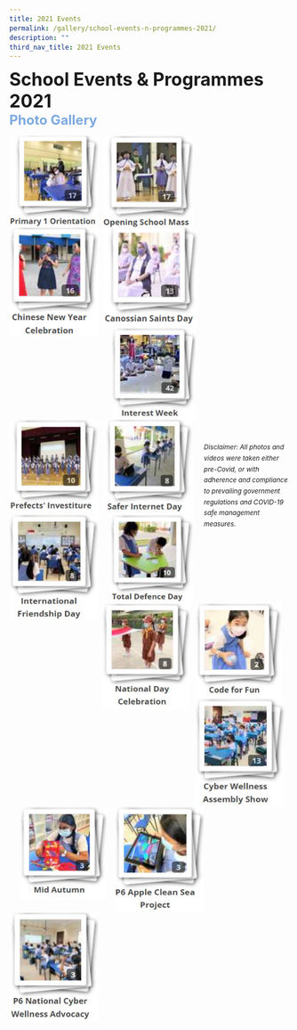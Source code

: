 ```yaml
---
title: 2021 Events
permalink: /gallery/school-events-n-programmes-2021/
description: ""
third_nav_title: 2021 Events
---
```

<font size=6><b>School Events & Programmes 2021</b></font><br>
<font size=5 color="#7daadf"><b>Photo Gallery</b></font>

<center>

<p><a href="https://www.canossacatholicpri.moe.edu.sg/gallery/2021/P1-Orientation/">
<img src="/images/Our%20Stories/2021/P1%20Orientation%202021.png" style="width:160px;height:165px;margin-right:10px;" align="left"></a></p>

	
<p><a href="https://www.canossacatholicpri.moe.edu.sg/gallery/2021/Opening-School-Mass">
<img src="/images/Gallery/Opening%20School%20Mass%202021.png" style="width:160px;height:165px;margin-right:10px;" align="left"></a></p>

	
<p><a href="https://www.canossacatholicpri.moe.edu.sg/gallery/2021/CNY-Celebration">
<img src="/images/Gallery/CNY%20Celebration%202021.png" style="width:160px;height:195px;margin-right:10px;" align="left"></a></p>

	
<p><a href="https://www.canossacatholicpri.moe.edu.sg/gallery/2021/Canossian-Saints-Day">
<img src="/images/Gallery/Canossian%20Saints%20Day.png" style="width:170px;height:180px;margin-right:10px;" align="left"></a></p>

<br><br><br><br><br><br>

<p><a href="https://www.canossacatholicpri.moe.edu.sg/gallery/2021/interest-week/">
<img src="/images/Gallery/2021/Interest%20Week%202021.jpg" style="width:150px;height:165px;margin-right:10px;margin-left:15px" align="left"></a></p>

	
<p><a href="https://www.canossacatholicpri.moe.edu.sg/gallery/2021/prefects-investiture/">
<img src="/images/Gallery/2021/Prefects'%20Investiture%202021.jpg" style="width:160px;height:167px;margin-right:10px;" align="left"></a></p>

	
<p><a href="https://www.canossacatholicpri.moe.edu.sg/gallery/2021/safer-internet-day/">
<img src="/images/Gallery/2021/Safer%20Internet%20Day%202021.jpg" style="width:160px;height:170px;margin-right:15px;" align="left"></a></p>


<p><a href="https://www.canossacatholicpri.moe.edu.sg/gallery/2021/international-friendship-day/">
<img src="/images/Gallery/2021/International%20Friendship%20Day%202021.jpg" style="width:160px;height:190px;margin-right:5px;" align="left"></a></p>


<br><br><br><br><br><br>


<p><a href="https://www.canossacatholicpri.moe.edu.sg/gallery/2021/total-defence-day/">
<img src="/images/Gallery/2021/Total%20Defence%20Day%202021.jpg" style="width:150px;height:160px;margin-right:20px;margin-left:15px" align="left"></a></p>


<p><a href="https://www.canossacatholicpri.moe.edu.sg/gallery/2021/national-day-celebration/">
<img src="/images/Gallery/2021/National%20Day%20Celebration%202021.jpg" style="width:160px;height:190px;margin-right:10px;" align="left"></a></p>


<p><a href="https://www.canossacatholicpri.moe.edu.sg/gallery/2021/code-for-fun/">
<img src="/images/Gallery/2021/Code%20for%20Fun%202021.jpg" style="width:155px;height:170px;margin-right:10px;" align="left"></a></p>


<p><a href="https://www.canossacatholicpri.moe.edu.sg/gallery/2021/cyber-wellness-assembly-show/">
<img src="/images/Gallery/2021/Cyber%20Wellness%20Assembly%20Show%202021.jpg" style="width:160px;height:195px;margin-right:5px;" align="left"></a></p>
	
<br><br><br><br><br><br>

<p><a href="https://www.canossacatholicpri.moe.edu.sg/gallery/2021/mid-autumn/">
<img src="/images/Gallery/2021/Mid%20Autumn%202021.jpg" style="width:155px;height:165px;margin-right:15px;margin-left:20px" align="left"></a></p>


<p><a href="https://www.canossacatholicpri.moe.edu.sg/gallery/2021/p6-apple-clean-sea-project/">
<img src="/images/Gallery/2021/P6%20Apple%20Clean%20Sea%20Project%202021.jpg" style="width:160px;height:190px;margin-right:10px;" align="left"></a></p>


<p><a href="https://www.canossacatholicpri.moe.edu.sg/gallery/2021/p6-national-cyber-wellness-advocacy/"><img src="/images/Gallery/2021/P6%20National%20Cyber%20Wellness%20Advocacy.jpg" style="width:160px;height:195px;margin-right:5px;" align="left"></a></p>

</center>


<br><br><br><br><br><br><br><br><br><br><br><br>
<sup><em>Disclaimer: All photos and videos were taken either pre-Covid, or with adherence and compliance to prevailing government regulations and COVID-19 safe management measures.</em></sup>